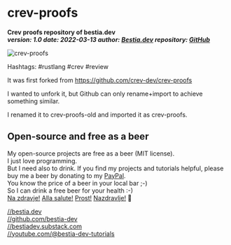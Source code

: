 <!-- markdownlint-disable MD041 -->
[//]: # (auto_md_to_doc_comments segment start A)

# crev-proofs

**Crev proofs repository of bestia.dev**  
***version: 1.0  date: 2022-03-13 author: [Bestia.dev](https://bestia.dev) repository: [GitHub](https://github.com/bestia-dev/crev-proofs)***  

![crev-proofs](https://bestia.dev/webpage_hit_counter/get_svg_image/150297083.svg)

Hashtags: #rustlang #crev #review

It was first forked from <https://github.com/crev-dev/crev-proofs>

I wanted to unfork it, but Github can only rename+import to achieve something similar.

I renamed it to crev-proofs-old and imported it as crev-proofs.

## Open-source and free as a beer

My open-source projects are free as a beer (MIT license).  
I just love programming.  
But I need also to drink. If you find my projects and tutorials helpful, please buy me a beer by donating to my [PayPal](https://paypal.me/LucianoBestia).  
You know the price of a beer in your local bar ;-)  
So I can drink a free beer for your health :-)  
[Na zdravje!](https://translate.google.com/?hl=en&sl=sl&tl=en&text=Na%20zdravje&op=translate) [Alla salute!](https://dictionary.cambridge.org/dictionary/italian-english/alla-salute) [Prost!](https://dictionary.cambridge.org/dictionary/german-english/prost) [Nazdravlje!](https://matadornetwork.com/nights/how-to-say-cheers-in-50-languages/) 🍻

[//bestia.dev](https://bestia.dev)  
[//github.com/bestia-dev](https://github.com/bestia-dev)  
[//bestiadev.substack.com](https://bestiadev.substack.com)  
[//youtube.com/@bestia-dev-tutorials](https://youtube.com/@bestia-dev-tutorials)  

[//]: # (auto_md_to_doc_comments segment end A)
